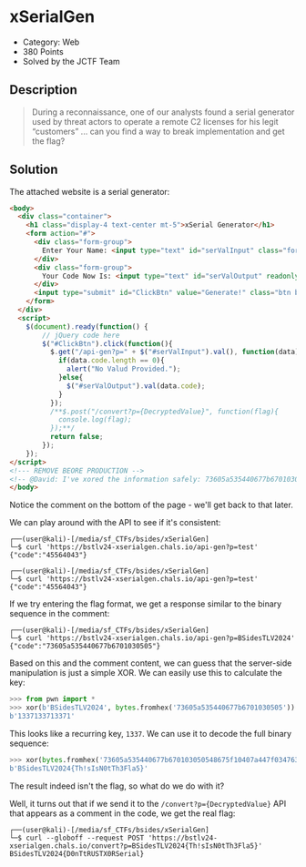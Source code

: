 # xSerialGen

 * Category: Web
 * 380 Points
 * Solved by the JCTF Team

## Description

> During a reconnaissance, one of our analysts found a serial generator used by threat actors to operate a remote C2 licenses for his legit “customers” ... can you find a way to break implementation and get the flag?


## Solution

The attached website is a serial generator:

```html
<body>
  <div class="container">
    <h1 class="display-4 text-center mt-5">xSerial Generator</h1>
    <form action="#">
      <div class="form-group">
        Enter Your Name: <input type="text" id="serValInput" class="form-control">
      </div>
      <div class="form-group">
        Your Code Now Is: <input type="text" id="serValOutput" readonly class="form-control">
      </div>
      <input type="submit" id="ClickBtn" value="Generate!" class="btn btn-primary btn-block">
    </form>
  </div>
  <script>
    $(document).ready(function() {
        // jQuery code here
        $("#ClickBtn").click(function(){
          $.get("/api-gen?p=" + $("#serValInput").val(), function(data){
            if(data.code.length == 0){
              alert("No Valud Provided.");
            }else{
              $("#serValOutput").val(data.code);
            }
          });
          /**$.post("/convert?p={DecryptedValue}", function(flag){
            console.log(flag);
          });**/
          return false;
        });
    });
</script>
<!--- REMOVE BEORE PRODUCTION -->
<!-- @David: I've xored the information safely: 73605a535440677b670103050548675f10407a447f0347635900755b50064e -->
</body>
```

Notice the comment on the bottom of the page - we'll get back to that later.

We can play around with the API to see if it's consistent:

```console
┌──(user@kali)-[/media/sf_CTFs/bsides/xSerialGen]
└─$ curl 'https://bstlv24-xserialgen.chals.io/api-gen?p=test'
{"code":"45564043"}

┌──(user@kali)-[/media/sf_CTFs/bsides/xSerialGen]
└─$ curl 'https://bstlv24-xserialgen.chals.io/api-gen?p=test'
{"code":"45564043"}
```

If we try entering the flag format, we get a response similar to the binary sequence in the comment:

```console
┌──(user@kali)-[/media/sf_CTFs/bsides/xSerialGen]
└─$ curl 'https://bstlv24-xserialgen.chals.io/api-gen?p=BSidesTLV2024'
{"code":"73605a535440677b6701030505"}
```

Based on this and the comment content, we can guess that the server-side manipulation is just
a simple XOR. We can easily use this to calculate the key:

```python
>>> from pwn import *
>>> xor(b'BSidesTLV2024', bytes.fromhex('73605a535440677b6701030505'))
b'1337133713371'
```

This looks like a recurring key, `1337`. We can use it to decode the full binary sequence:

```python
>>> xor(bytes.fromhex('73605a535440677b670103050548675f10407a447f0347635900755b50064e'), b'1337')
b'BSidesTLV2024{Th!sIsN0tTh3Fla5}'
```

The result indeed isn't the flag, so what do we do with it?

Well, it turns out that if we send it to the `/convert?p={DecryptedValue}` API that appears
as a comment in the code, we get the real flag:

```console
┌──(user@kali)-[/media/sf_CTFs/bsides/xSerialGen]
└─$ curl --globoff --request POST 'https://bstlv24-xserialgen.chals.io/convert?p=BSidesTLV2024{Th!sIsN0tTh3Fla5}'
BSidesTLV2024{D0nTtRUSTX0RSerial}
```
